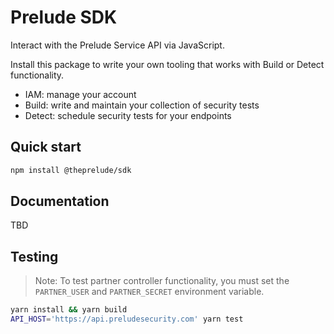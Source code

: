 # Prelude SDK

Interact with the Prelude Service API via JavaScript.

Install this package to write your own tooling that works with Build or Detect functionality.

- IAM: manage your account
- Build: write and maintain your collection of security tests
- Detect: schedule security tests for your endpoints

## Quick start

```bash
npm install @theprelude/sdk
```

## Documentation

TBD

## Testing

> Note: To test partner controller functionality, you must set the `PARTNER_USER` and `PARTNER_SECRET` environment variable.

```bash
yarn install && yarn build
API_HOST='https://api.preludesecurity.com' yarn test
```
